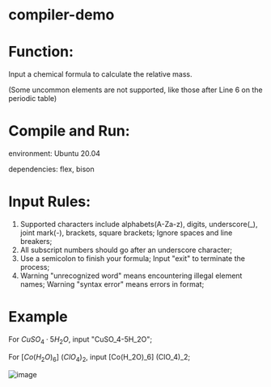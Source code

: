 # compiler-demo
# Function: 
Input a chemical formula to calculate the relative mass.

(Some uncommon elements are not supported, like those after Line 6 on the periodic table)

# Compile and Run:

environment: Ubuntu 20.04 

dependencies: flex, bison

# Input Rules:
1. Supported characters include alphabets(A-Za-z), digits, underscore(_), joint mark(-), brackets, square brackets; Ignore spaces and line breakers;
2. All subscript numbers should go after an underscore character;
3. Use a semicolon to finish your formula; Input "exit" to terminate the process;
4. Warning "unrecognized word" means encountering illegal element names; Warning "syntax error" means errors in format;

# Example 
For $CuSO_4·5H_2O$, input "CuSO_4-5H_2O"; 

For $[Co(H_2O)_6]$ $(ClO_4)_2$, input [Co(H_2O)_6] (ClO_4)_2;

![image](https://github.com/XiaozhuYv/compiler-demo/assets/65002203/e7cd0ab9-cf5a-4d46-9d23-0a6c3f7b6b61)




